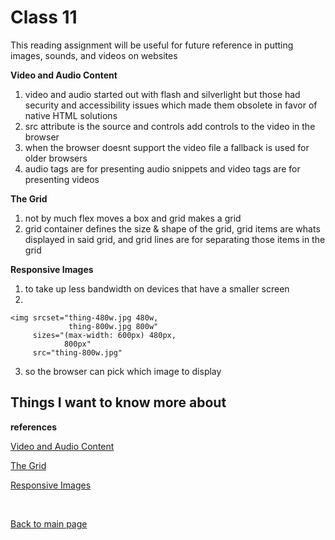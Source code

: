 # Class 11

This reading assignment will be useful for future reference in putting images, sounds, and videos on websites

**Video and Audio Content**
1. video and audio started out with flash and silverlight but those had security and accessibility issues which made them obsolete in favor of native HTML solutions
2. src attribute is the source and controls add controls to the video in the browser
3. when the browser doesnt support the video file a fallback is used for older browsers
4. audio tags are for presenting audio snippets and video tags are for presenting videos

**The Grid**
1. not by much flex moves a box and grid makes a grid
2. grid container defines the size & shape of the grid, grid items are whats displayed in said grid, and grid lines are for separating those items in the grid

**Responsive Images**
1. to take up less bandwidth on devices that have a smaller screen
2. 

```
<img srcset="thing-480w.jpg 480w,
             thing-800w.jpg 800w"
     sizes="(max-width: 600px) 480px,
            800px"
     src="thing-800w.jpg"
```
3. so the browser can pick which image to display


## Things I want to know more about


**references**

[Video and Audio Content](https://developer.mozilla.org/en-US/docs/Learn/HTML/Multimedia_and_embedding/Video_and_audio_content)

[The Grid](https://css-tricks.com/snippets/css/complete-guide-grid/)

[Responsive Images](https://developer.mozilla.org/en-US/docs/Learn/HTML/Multimedia_and_embedding/Responsive_images)

<br>

[Back to main page](https://vadengrey.github.io/reading-notes/)